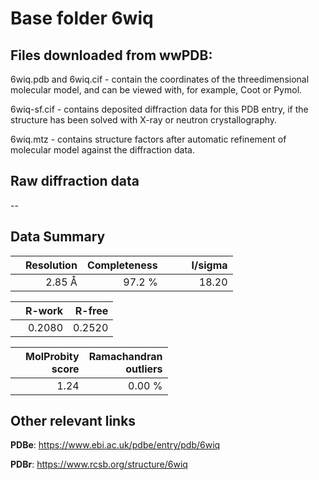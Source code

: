 # Base folder 6wiq

## Files downloaded from wwPDB:

6wiq.pdb and 6wiq.cif - contain the coordinates of the threedimensional molecular model, and can be viewed with, for example, Coot or Pymol.

6wiq-sf.cif - contains deposited diffraction data for this PDB entry, if the structure has been solved with X-ray or neutron crystallography.

6wiq.mtz - contains structure factors after automatic refinement of molecular model against the diffraction data.

## Raw diffraction data

--<br> 

## Data Summary
|   | Resolution | Completeness| I/sigma |
|---|-------------:|----------------:|--------------:|
|   |2.85 Å|97.2  %|<img width=50/>18.20|

|   | **R-work**| **R-free**   
|---|-------------:|----------------:|           
||0.2080|0.2520|

|   |**MolProbity<br>score**| **Ramachandran<br>outliers** 
|---|-------------:|----------------:|
||1.24|0.00 %|

## Other relevant links 
**PDBe**:  https://www.ebi.ac.uk/pdbe/entry/pdb/6wiq
 
**PDBr**: https://www.rcsb.org/structure/6wiq 

